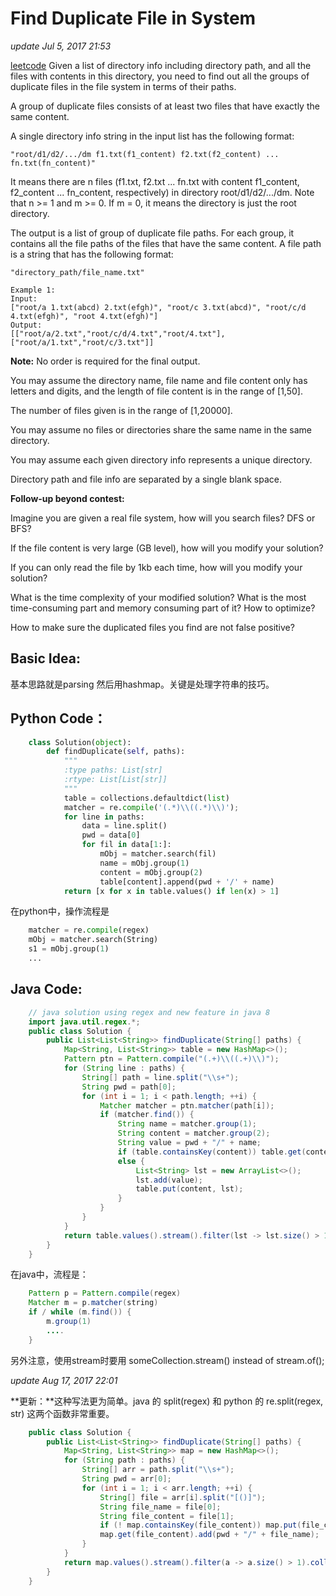 # Find Duplicate File in System

_update Jul 5, 2017 21:53_

[leetcode](https://leetcode.com/problems/find-duplicate-file-in-system/#/solutions) Given a list of directory info including directory path, and all the files with contents in this directory, you need to find out all the groups of duplicate files in the file system in terms of their paths.

A group of duplicate files consists of at least two files that have exactly the same content.

A single directory info string in the input list has the following format:

```text
"root/d1/d2/.../dm f1.txt(f1_content) f2.txt(f2_content) ... fn.txt(fn_content)"
```

It means there are n files \(f1.txt, f2.txt ... fn.txt with content f1\_content, f2\_content ... fn\_content, respectively\) in directory root/d1/d2/.../dm. Note that n &gt;= 1 and m &gt;= 0. If m = 0, it means the directory is just the root directory.

The output is a list of group of duplicate file paths. For each group, it contains all the file paths of the files that have the same content. A file path is a string that has the following format:

```text
"directory_path/file_name.txt"

Example 1:
Input:
["root/a 1.txt(abcd) 2.txt(efgh)", "root/c 3.txt(abcd)", "root/c/d 4.txt(efgh)", "root 4.txt(efgh)"]
Output:  
[["root/a/2.txt","root/c/d/4.txt","root/4.txt"],["root/a/1.txt","root/c/3.txt"]]
```

**Note:** No order is required for the final output.

You may assume the directory name, file name and file content only has letters and digits, and the length of file content is in the range of \[1,50\].

The number of files given is in the range of \[1,20000\].

You may assume no files or directories share the same name in the same directory.

You may assume each given directory info represents a unique directory.

Directory path and file info are separated by a single blank space.

**Follow-up beyond contest:**

Imagine you are given a real file system, how will you search files? DFS or BFS?

If the file content is very large \(GB level\), how will you modify your solution?

If you can only read the file by 1kb each time, how will you modify your solution?

What is the time complexity of your modified solution? What is the most time-consuming part and memory consuming part of it? How to optimize?

How to make sure the duplicated files you find are not false positive?

## Basic Idea:

基本思路就是parsing 然后用hashmap。关键是处理字符串的技巧。

## Python Code：

```python
    class Solution(object):
        def findDuplicate(self, paths):
            """
            :type paths: List[str]
            :rtype: List[List[str]]
            """
            table = collections.defaultdict(list)
            matcher = re.compile('(.*)\\((.*)\\)');
            for line in paths:
                data = line.split()
                pwd = data[0]
                for fil in data[1:]:
                    mObj = matcher.search(fil)
                    name = mObj.group(1)
                    content = mObj.group(2)
                    table[content].append(pwd + '/' + name)
            return [x for x in table.values() if len(x) > 1]
```

在python中，操作流程是

```python
    matcher = re.compile(regex)
    mObj = matcher.search(String)
    s1 = mObj.group(1)
    ...
```

## Java Code:

```java
    // java solution using regex and new feature in java 8
    import java.util.regex.*;
    public class Solution {
        public List<List<String>> findDuplicate(String[] paths) {
            Map<String, List<String>> table = new HashMap<>();
            Pattern ptn = Pattern.compile("(.+)\\((.+)\\)");
            for (String line : paths) {
                String[] path = line.split("\\s+");
                String pwd = path[0];
                for (int i = 1; i < path.length; ++i) {
                    Matcher matcher = ptn.matcher(path[i]);
                    if (matcher.find()) {
                        String name = matcher.group(1);
                        String content = matcher.group(2);
                        String value = pwd + "/" + name;
                        if (table.containsKey(content)) table.get(content).add(value);
                        else {
                            List<String> lst = new ArrayList<>();
                            lst.add(value);
                            table.put(content, lst);
                        }
                    }
                }
            }
            return table.values().stream().filter(lst -> lst.size() > 1).collect(Collectors.toList());
        }
    }
```

在java中，流程是：

```java
    Pattern p = Pattern.compile(regex)
    Matcher m = p.matcher(string)
    if / while (m.find()) {
        m.group(1)
        ....
    }
```

另外注意，使用stream时要用 someCollection.stream\(\) instead of stream.of\(\);

_update Aug 17, 2017 22:01_

**更新：**这种写法更为简单。java 的 split\(regex\) 和 python 的 re.split\(regex, str\) 这两个函数非常重要。

```java
    public class Solution {
        public List<List<String>> findDuplicate(String[] paths) {
            Map<String, List<String>> map = new HashMap<>();
            for (String path : paths) {
                String[] arr = path.split("\\s+");
                String pwd = arr[0];
                for (int i = 1; i < arr.length; ++i) {
                    String[] file = arr[i].split("[()]");
                    String file_name = file[0];
                    String file_content = file[1];
                    if (! map.containsKey(file_content)) map.put(file_content, new ArrayList<String>());
                    map.get(file_content).add(pwd + "/" + file_name);
                }
            }
            return map.values().stream().filter(a -> a.size() > 1).collect(Collectors.toList());
        }
    }
```

